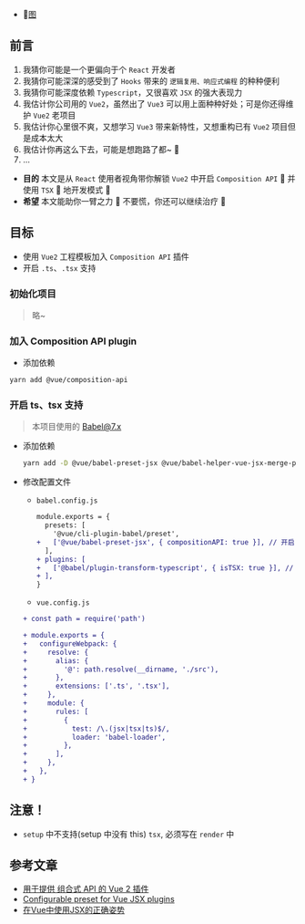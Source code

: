 - [图]()


## 前言
1. 我猜你可能是一个更偏向于个 `React` 开发者
2. 我猜你可能深深的感受到了 `Hooks` 带来的 `逻辑复用、响应式编程` 的种种便利
3. 我猜你可能深度依赖 `Typescript`，又很喜欢 `JSX` 的强大表现力
4. 我估计你公司用的 `Vue2`，虽然出了 `Vue3` 可以用上面种种好处；可是你还得维护 `Vue2` 老项目
5. 我估计你心里很不爽，又想学习 `Vue3` 带来新特性，又想重构已有 `Vue2` 项目但是成本太大
6. 我估计你再这么下去，可能是想跑路了都~ 👻
7. ...

- **目的** 本文是从 `React` 使用者视角带你解锁 `Vue2` 中开启 `Composition API` 🖖 并使用 `TSX` 🚀 地开发模式 🎉
- **希望** 本文能助你一臂之力 💪 不要慌，你还可以继续治疗 💊

## 目标
- 使用 `Vue2` 工程模板加入 `Composition API` 插件
- 开启 `.ts`、`.tsx` 支持

### 初始化项目
> 略~

### 加入 Composition API plugin
- 添加依赖
```bash
yarn add @vue/composition-api
```

### 开启 ts、tsx 支持
> 本项目使用的 Babel@7.x

- 添加依赖
  ```bash
  yarn add -D @vue/babel-preset-jsx @vue/babel-helper-vue-jsx-merge-props @babel/plugin-transform-typescript
  ```

- 修改配置文件
  * `babel.config.js`
    ```diff
    module.exports = {
      presets: [
        '@vue/cli-plugin-babel/preset',
    +   ['@vue/babel-preset-jsx', { compositionAPI: true }], // 开启 jsx
      ],
    + plugins: [
    +   ['@babel/plugin-transform-typescript', { isTSX: true }], // 开启 typescript
    + ],
    }
    ```

  * `vue.config.js`
  ```diff
  + const path = require('path')

  + module.exports = {
  +   configureWebpack: {
  +     resolve: {
  +       alias: {
  +         '@': path.resolve(__dirname, './src'),
  +       },
  +       extensions: ['.ts', '.tsx'],
  +     },
  +     module: {
  +       rules: [
  +         {
  +           test: /\.(jsx|tsx|ts)$/,
  +           loader: 'babel-loader',
  +         },
  +       ],
  +     },
  +   },
  + }
  ```


## 注意！
- `setup` 中不支持(setup 中没有 this) `tsx`, 必须写在 `render` 中

## 参考文章
- [用于提供 组合式 API 的 Vue 2 插件](https://github.com/vuejs/composition-api/blob/HEAD/README.zh-CN.md)
- [Configurable preset for Vue JSX plugins](https://github.com/vuejs/jsx/tree/dev/packages/babel-preset-jsx)
- [在Vue中使用JSX的正确姿势](https://zhuanlan.zhihu.com/p/37920151)

